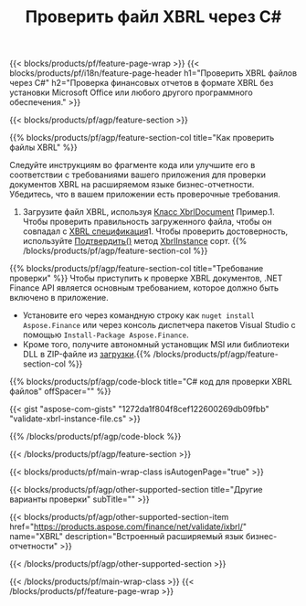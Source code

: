 ﻿---
title: Проверить файл XBRL через C#
description: Пример кода для проверки файла XBRL. Используйте пример кода API для проверки пакетных файлов XBRL в приложениях на основе .NET. 
url: /ru/net/validate/xbrl/
family: finance
platformtag: net
feature: validate
informat: XBRL
outformat: 
otherformats: 
---
{{< blocks/products/pf/feature-page-wrap >}}
{{< blocks/products/pf/i18n/feature-page-header h1="Проверить XBRL файлов через C#" h2="Проверка финансовых отчетов в формате XBRL без установки Microsoft Office или любого другого программного обеспечения." >}}

{{< blocks/products/pf/agp/feature-section >}}

{{% blocks/products/pf/agp/feature-section-col title="Как проверить файлы XBRL" %}}

Следуйте инструкциям во фрагменте кода или улучшите его в соответствии с требованиями вашего приложения для проверки документов XBRL на расширяемом языке бизнес-отчетности. Убедитесь, что в вашем приложении есть проверочные требования.

1. Загрузите файл XBRL, используя [Класс XbrlDocument](https://apireference.aspose.com/finance/net/aspose.finance.xbrl/xbrldocument) Пример.1. Чтобы проверить правильность загруженного файла, чтобы он совпадал с [XBRL спецификация](http://www.xbrl.org/specification/inlinexbrl-part1/rec-2013-11-18/inlinexbrl-part1-rec-2013-11-18.html)1. Чтобы проверить достоверность, используйте [Подтвердить()](https://apireference.aspose.com/finance/net/aspose.finance.xbrl/xbrlinstance/methods/validate) метод [XbrlInstance](https://apireference.aspose.com/finance/net/aspose.finance.xbrl/xbrlinstance) сорт.
{{% /blocks/products/pf/agp/feature-section-col %}}

{{% blocks/products/pf/agp/feature-section-col title="Требование проверки" %}}
Чтобы приступить к проверке XBRL документов, .NET Finance API является основным требованием, которое должно быть включено в приложение. 
- Установите его через командную строку как ```nuget install Aspose.Finance``` или через консоль диспетчера пакетов Visual Studio с помощью ```Install-Package Aspose.Finance```.
- Кроме того, получите автономный установщик MSI или библиотеки DLL в ZIP-файле из [загрузки](https://downloads.aspose.com/finance/net).{{% /blocks/products/pf/agp/feature-section-col %}}

{{% blocks/products/pf/agp/code-block title="C# код для проверки XBRL файлов" offSpacer="" %}}

{{< gist "aspose-com-gists" "1272da1f804f8cef122600269db09fbb" "validate-xbrl-instance-file.cs" >}}

{{% /blocks/products/pf/agp/code-block %}}

{{< /blocks/products/pf/agp/feature-section >}}

{{< blocks/products/pf/main-wrap-class isAutogenPage="true" >}}

{{< blocks/products/pf/agp/other-supported-section title="Другие варианты проверки" subTitle="" >}}

{{< blocks/products/pf/agp/other-supported-section-item href="https://products.aspose.com/finance/net/validate/ixbrl/" name="XBRL" description="Встроенный расширяемый язык бизнес-отчетности" >}}

{{< /blocks/products/pf/agp/other-supported-section >}}

{{< /blocks/products/pf/main-wrap-class >}}
{{< /blocks/products/pf/feature-page-wrap >}}